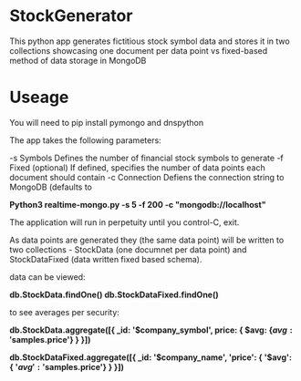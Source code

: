 # StockGenerator
This python app generates fictitious stock symbol data and stores it in two collections showcasing one document per data point vs fixed-based method of data storage in MongoDB  

# Useage
You will need to pip install pymongo and dnspython

The app takes the following parameters:

-s  Symbols   Defines the number of financial stock symbols to generate
-f  Fixed     (optional) If defined, specifies the number of data points each document should contain
-c  Connection Defiens the connection string to MongoDB (defaults to 

<b>Python3 realtime-mongo.py -s 5 -f 200 -c "mongodb://localhost"</b>

The application will run in perpetuity until you control-C, exit.

As data points are generated they (the same data point) will be written to two collections - StockData (one documnet per data point) and StockDataFixed (data written fixed based schema).

data can be viewed:

<b>db.StockData.findOne()
db.StockDataFixed.findOne()</b>

to see averages per security:

<b>db.StockData.aggregate([{
  _id: '$company_symbol',
  price: {
    $avg: {$avg: '$samples.price'}
  }
}])

db.StockDataFixed.aggregate([{
  _id: '$company_name',
  'price': {
    '$avg': { '$avg':'$samples.price'}
  }
}])
</b>

